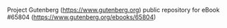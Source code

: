 Project Gutenberg (https://www.gutenberg.org) public repository for
eBook #65804 (https://www.gutenberg.org/ebooks/65804)
